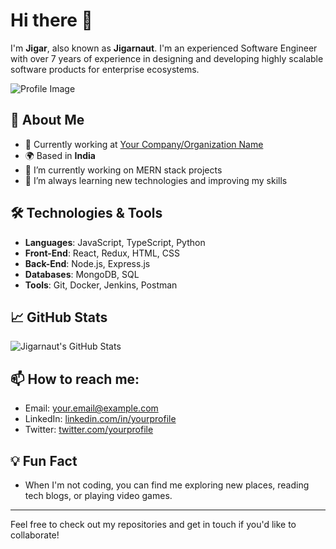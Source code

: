 # Hi there 👋

I'm **Jigar**, also known as **Jigarnaut**. I'm an experienced Software Engineer with over 7 years of experience in designing and developing highly scalable software products for enterprise ecosystems.

![Profile Image](URL_TO_YOUR_PROFILE_IMAGE)

## 🚀 About Me
- 💼 Currently working at [Your Company/Organization Name](URL_TO_YOUR_COMPANY)
- 🌍 Based in **India**
- 🔭 I’m currently working on MERN stack projects
- 🌱 I’m always learning new technologies and improving my skills

## 🛠️ Technologies & Tools
- **Languages**: JavaScript, TypeScript, Python
- **Front-End**: React, Redux, HTML, CSS
- **Back-End**: Node.js, Express.js
- **Databases**: MongoDB, SQL
- **Tools**: Git, Docker, Jenkins, Postman

## 📈 GitHub Stats
![Jigarnaut's GitHub Stats](https://github-readme-stats.vercel.app/api?username=jigarnaut&show_icons=true&theme=dark)

## 📫 How to reach me:
- Email: [your.email@example.com](mailto:your.email@example.com)
- LinkedIn: [linkedin.com/in/yourprofile](https://www.linkedin.com/in/yourprofile)
- Twitter: [twitter.com/yourprofile](https://twitter.com/yourprofile)

## 💡 Fun Fact
- When I'm not coding, you can find me exploring new places, reading tech blogs, or playing video games.

---

Feel free to check out my repositories and get in touch if you'd like to collaborate!

